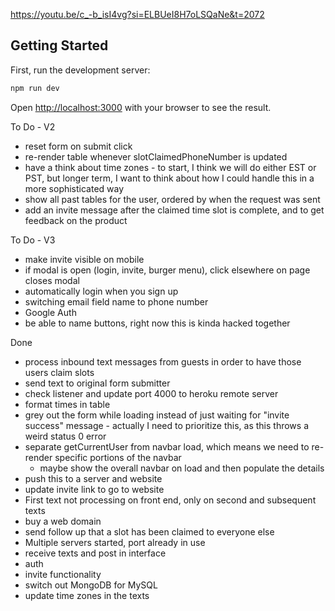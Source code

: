 https://youtu.be/c_-b_isI4vg?si=ELBUeI8H7oLSQaNe&t=2072

## Getting Started

First, run the development server:

```bash
npm run dev
```
Open [http://localhost:3000](http://localhost:3000) with your browser to see the result.

To Do - V2
- reset form on submit click
- re-render table whenever slotClaimedPhoneNumber is updated 
- have a think about time zones - to start, I think we will do either EST or PST, but longer term, I want to think about how I could handle this in a more sophisticated way
- show all past tables for the user, ordered by when the request was sent
- add an invite message after the claimed time slot is complete, and to get feedback on the product

To Do - V3
- make invite visible on mobile
- if modal is open (login, invite, burger menu), click elsewhere on page closes modal
- automatically login when you sign up
- switching email field name to phone number
- Google Auth
- be able to name buttons, right now this is kinda hacked together

Done
- process inbound text messages from guests in order to have those users claim slots
- send text to original form submitter 
- check listener and update port 4000 to heroku remote server
- format times in table
- grey out the form while loading instead of just waiting for "invite success" message - actually I need to prioritize this, as this throws a weird status 0 error
- separate getCurrentUser from navbar load, which means we need to re-render specific portions of the navbar
    - maybe show the overall navbar on load and then populate the details 
- push this to a server and website
- update invite link to go to website
- First text not processing on front end, only on second and subsequent texts 
- buy a web domain
- send follow up that a slot has been claimed to everyone else
- Multiple servers started, port already in use
- receive texts and post in interface
- auth
- invite functionality
- switch out MongoDB for MySQL
- update time zones in the texts